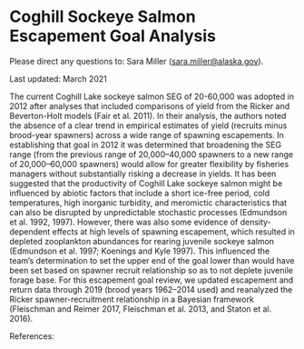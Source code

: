 # Coghill Sockeye Salmon Escapement Goal Analysis
Please direct any questions to: Sara Miller (sara.miller@alaska.gov).

Last updated: March 2021

The current Coghill Lake sockeye salmon SEG of 20-60,000 was adopted in 2012 after analyses that included comparisons of yield from the Ricker and Beverton-Holt models (Fair et al. 2011). In their analysis, the authors noted the absence of a clear trend in empirical estimates of yield (recruits minus brood-year spawners) across a wide range of spawning escapements. In establishing that goal in 2012 it was determined that broadening the SEG range (from the previous range of 20,000–40,000 spawners to a new range of 20,000–60,000 spawners) would allow for greater flexibility by fisheries managers without substantially risking a decrease in yields. It has been suggested that the productivity of Coghill Lake sockeye salmon might be influenced by abiotic factors that include a short ice-free period, cold temperatures, high inorganic turbidity, and meromictic characteristics that can also be disrupted by unpredictable stochastic processes (Edmundson et al. 1992, 1997). However, there was also some evidence of density-dependent effects at high levels of spawning escapement, which resulted in depleted zooplankton abundances for rearing juvenile sockeye salmon (Edmundson et al. 1997; Koenings and Kyle 1997). This influenced the team’s determination to set the upper end of the goal lower than would have been set based on spawner recruit relationship so as to not deplete juvenile forage base.
For this escapement goal review, we updated escapement and return data through 2019 (brood years 1962–2014 used) and reanalyzed the Ricker spawner-recruitment relationship in a Bayesian framework (Fleischman and Reimer 2017, Fleischman et al. 2013, and Staton et al. 2016). 

References:

